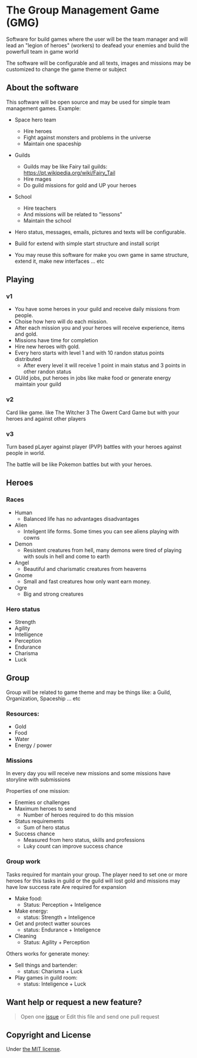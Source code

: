 # The Group Management Game (GMG)

Software for build games where the user will be the team manager and will lead an "legion of heroes" (workers) to deafead your enemies and build the powerfull team in game world

The software will be configurable and all texts, images and missions may be customized to change the game theme or subject

## About the software

This software will be open source and may be used for simple team management games. Example:
  
- Space hero team
  - Hire heroes
  - Fight against monsters and problems in the universe
  - Maintain one spaceship
- Guilds
  - Guilds may be like Fairy tail guilds: https://pt.wikipedia.org/wiki/Fairy_Tail
  - Hire mages
  - Do guild missions for gold and UP your heroes
- School
  - Hire teachers
  - And missions will be related to "lessons"
  - Maintain the school

- Hero status, messages, emails, pictures and texts will be configurable.
- Build for extend with simple start structure and install script 
- You may reuse this software for make you own game in same structure, extend it, make new interfaces ... etc

## Playing

### v1

- You have some heroes in your guild and receive daily missions from people. 
- Choise how hero will do each mission.
- After each mission you and your heroes will receive experience, items and gold.
- Missions have time for completion
- Hire new heroes with gold.
- Every hero starts with level 1 and with 10 randon status points distributed
  - After every level it will receive 1 point in main status and 3 points in other randon status 
- GUild jobs, put heroes in jobs like make food or generate energy maintain your guild

### v2

Card like game. like The Witcher 3 The Gwent Card Game but with your heroes and against other players

### v3

Turn based pLayer against player (PVP)  battles with your heroes against people in world.

The battle will be like Pokemon battles but with your heroes.

## Heroes

### Races

- Human
  - Balanced life has no advantages disadvantages
- Alien
  - Inteligent life forms. Some times you can see aliens playing with cowns
- Demon
  - Resistent creatures from hell, many demons were tired of playing with souls in hell and come to earth
- Angel
  - Beautiful and charismatic creatures from heaverns
- Gnome
  - Small and fast creatures how only want earn money. 
- Ogre
  - Big and strong creatures

### Hero status

- Strength
- Agility
- Intelligence
- Perception
- Endurance
- Charisma
- Luck

## Group

Group will be related to game theme and may be things like: a Guild, Organization, Spaceship ... etc

### Resources:

- Gold
- Food
- Water
- Energy / power

### Missions

In every day you will receive new missions and some missions have storyline with submissions

Properties of one mission:
- Enemies or challenges
- Maximum heroes to send
  - Number of heroes required to do this mission
- Status requirements
  - Sum of hero status
- Success chance
  - Measured from hero status, skills and professions
  - Luky count can improve success chance 

### Group work

Tasks required for mantain your group. 
The player need to set one or more heroes for this tasks in guild or the guild will lost gold and missions may have low success rate
Are required for expansion

- Make food:
  - Status: Perception + Inteligence 
- Make energy:
  - status: Strength + Inteligence
- Get and protect watter sources
  - status: Endurance + Inteligence 
- Cleaning
  - Status: Agility + Perception

Others works for generate money:

- Sell things and bartender:
  - status: Charisma + Luck
- Play games in guild room:
  - status: Inteligence + Luck 

## Want help or request a new feature?

> Open one [issue](https://github.com/tgmg/guild-game/issues/new) or Edit this file and send one pull request

## Copyright and License

Under [the MIT license](LICENSE.md).

